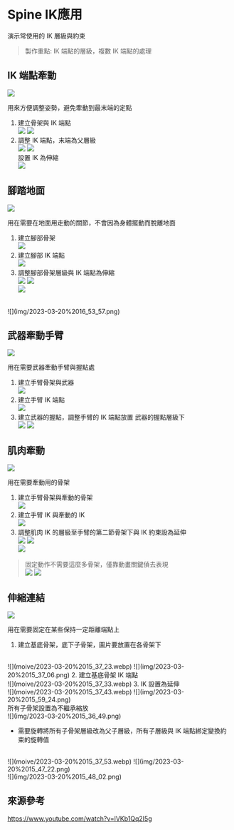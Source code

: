 # Spine IK應用

演示常使用的 IK 層級與約束

> 製作重點: IK 端點的層級，複數 IK 端點的處理

## IK 端點牽動

![](moive/2023-03-20%2017_02_70.webp)

用來方便調整姿勢，避免牽動到最末端的定點

1. 建立骨架與 IK 端點
   <br>
  ![](moive/2023-03-20%2017_02_50.webp)
  ![](moive/2023-03-20%2017_02_60.webp)
1. 調整 IK 端點，末端為父層級
   <br>
  ![](moive/2023-03-20%2017_02_70.webp)
  ![](img/2023-03-20%2017_06_24.png)
   <br>設置 IK 為伸縮<br>
  ![](img/2023-03-20%2017_06_03.png)

## 腳踏地面

![](moive/2023-03-20%2016_50_44.webp)

用在需要在地面用走動的關節，不會因為身體擺動而脫離地面

1. 建立腳部骨架
   <br>
  ![](moive/2023-03-20%2016_50_24.webp)
2. 建立腳部 IK 端點
   <br>
  ![](moive/2023-03-20%2016_50_34.webp)
3. 調整腳部骨架層級與 IK 端點為伸縮
   <br>
  ![](moive/2023-03-20%2016_50_44.webp)
  ![](img/2023-03-20%2016_54_27.png)
   <br>
  ![](img/2023-03-20%2016_53_20.png)
  <br>
  ![](img/2023-03-20%2016_53_57.png)

## 武器牽動手臂

![](moive/2023-03-20%2016_36_76.webp)

用在需要武器牽動手臂與握點處

1. 建立手臂骨架與武器
   <br>
  ![](moive/2023-03-20%2016_36_46.webp)
2. 建立手臂 IK 端點
   <br>
  ![](moive/2023-03-20%2016_36_56.webp)
3. 建立武器的握點，調整手臂的 IK 端點放置 武器的握點層級下
   <br>
  ![](moive/2023-03-20%2016_36_66.webp)
  ![](img/2023-03-20%2016_41_03.png)

## 肌肉牽動

![](moive/2023-03-20%2016_11_58.webp)

用在需要牽動用的骨架

1. 建立手臂骨架與牽動的骨架
   <br>
  ![](moive/2023-03-20%2016_11_38.webp)
2. 建立手臂 IK 與牽動的 IK
   <br>
  ![](moive/2023-03-20%2016_11_48.webp)
3. 調整肌肉 IK 的層級至手臂的第二節骨架下與 IK 約束設為延伸
   <br>
  ![](moive/2023-03-20%2016_11_58.webp)
  ![](img/2023-03-20%2016_18_44.png)
   <br>
  ![](img/2023-03-20%2016_17_55.png)

> 固定動作不需要這麼多骨架，僅靠動畫關鍵偵去表現<br>
> ![](moive/2023-03-20%2016_11_68.webp)
> ![](img/2023-03-20%2016_27_14.png)


## 伸縮連結

![](moive/2023-03-20%2015_37_43.webp)

用在需要固定在某些保持一定距離端點上

1. 建立基底骨架，底下子骨架，圖片要放置在各骨架下
  <br>
  ![](moive/2023-03-20%2015_37_23.webp)
  ![](img/2023-03-20%2015_37_06.png)
2. 建立基底骨架 IK 端點
  <br>
  ![](moive/2023-03-20%2015_37_33.webp)
3. IK 設置為延伸
  <br>
  ![](moive/2023-03-20%2015_37_43.webp)
  ![](img/2023-03-20%2015_59_24.png)
  <br>所有子骨架設置為不繼承縮放<br>
  ![](img/2023-03-20%2015_36_49.png)

+ 需要旋轉將所有子骨架層級改為父子層級，所有子層級與 IK 端點綁定變換約束的旋轉值
<br>
![](moive/2023-03-20%2015_37_53.webp)
![](img/2023-03-20%2015_47_22.png)
<br>
![](img/2023-03-20%2015_48_02.png)

## 來源參考

https://www.youtube.com/watch?v=lVKb1Qq2I5g